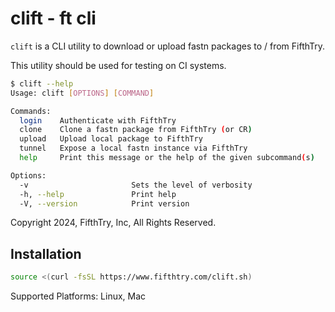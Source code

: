 # clift - ft cli

`clift` is a CLI utility to download or upload fastn packages to / from FifthTry.

This utility should be used for testing on CI systems.

```sh
$ clift --help
Usage: clift [OPTIONS] [COMMAND]

Commands:
  login    Authenticate with FifthTry
  clone    Clone a fastn package from FifthTry (or CR)
  upload   Upload local package to FifthTry
  tunnel   Expose a local fastn instance via FifthTry
  help     Print this message or the help of the given subcommand(s)

Options:
  -v                       Sets the level of verbosity
  -h, --help               Print help
  -V, --version            Print version
```

Copyright 2024, FifthTry, Inc, All Rights Reserved.

## Installation

```sh
source <(curl -fsSL https://www.fifthtry.com/clift.sh)
```

Supported Platforms: Linux, Mac
